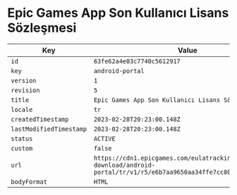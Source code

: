 # Epic Games App Son Kullanıcı Lisans Sözleşmesi

| Key | Value |
| --- | ----- |
| `id` | `63fe62a4e03c7740c5612917` |
| `key` | `android-portal` |
| `version` | `1` |
| `revision` | `5` |
| `title` | `Epic Games App Son Kullanıcı Lisans Sözleşmesi` |
| `locale` | `tr` |
| `createdTimestamp` | `2023-02-28T20:23:00.148Z` |
| `lastModifiedTimestamp` | `2023-02-28T20:23:00.148Z` |
| `status` | `ACTIVE` |
| `custom` | `false` |
| `url` | `https://cdn1.epicgames.com/eulatracking-download/android-portal/tr/v1/r5/e6b7aa9650aa34ffe7cc808367147342.pdf` |
| `bodyFormat` | `HTML` |
